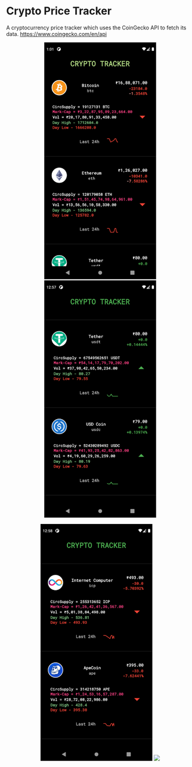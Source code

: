# Crypto Price Tracker
A cryptocurrency price tracker which uses the CoinGecko API to fetch its data. https://www.coingecko.com/en/api

<p align="center">
  <img src="https://github.com/ParvNarang/crypto-price-tracker/blob/9cb0f948b2004ee65dcf184d11898b62dcffc136/assets/4.png" width="300">
  <img src="https://github.com/ParvNarang/crypto-price-tracker/blob/9cb0f948b2004ee65dcf184d11898b62dcffc136/assets/2.png" width="300">
</p>

<p align="center">
  <img src="https://github.com/ParvNarang/crypto-price-tracker/blob/5856dea07a4618cb5e95aa5030edcb115210fe4c/assets/5.png" width="300">
  <img src="https://github.com/ParvNarang/crypto-price-tracker/blob/9cb0f948b2004ee65dcf184d11898b62dcffc136/assets/1.gif" width="300">
</p>
